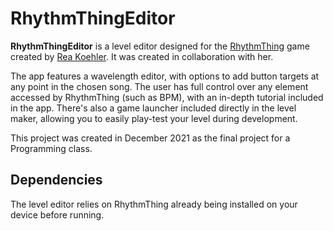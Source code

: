 # RhythmThingEditor

**RhythmThingEditor** is a level editor designed for the [RhythmThing](https://github.com/Reaxt/RhythmThing) game created by [Rea Koehler](https://reaxt.github.io). It was created in collaboration with her.

The app features a wavelength editor, with options to add button targets at any point in the chosen song. The user has full control over any element accessed by RhythmThing (such as BPM), with an in-depth tutorial included in the app. There's also a game launcher included directly in the level maker, allowing you to easily play-test your level during development.

This project was created in December 2021 as the final project for a Programming class.

## Dependencies
The level editor relies on RhythmThing already being installed on your device before running.